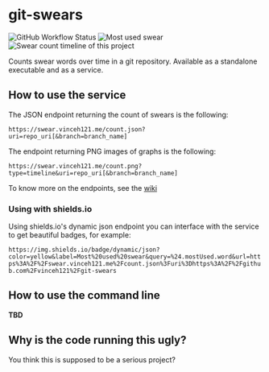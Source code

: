 # git-swears
![GitHub Workflow Status](https://img.shields.io/github/workflow/status/vinceh121/git-swears/Java%20CI%20with%20Maven)
![Most used swear](https://img.shields.io/badge/dynamic/json?color=yellow&label=Most%20used%20swear&query=%24.mostUsed.word&url=https%3A%2F%2Fswear.vinceh121.me%2Fcount.json%3Furi%3Dhttps%3A%2F%2Fgithub.com%2Fvinceh121%2Fgit-swears)
![Swear count timeline of this project](https://swear.vinceh121.me/count.png?type=timeline&uri=https://github.com/vinceh121/git-swears)

Counts swear words over time in a git repository. Available as a standalone executable and as a service.

## How to use the service

The JSON endpoint returning the count of swears is the following:

```
https://swear.vinceh121.me/count.json?uri=repo_uri[&branch=branch_name]
```

The endpoint returning PNG images of graphs is the following:

```
https://swear.vinceh121.me/count.png?type=timeline&uri=repo_uri[&branch=branch_name]
```

To know more on the endpoints, see the [wiki](https://github.com/vinceh121/git-swears/wiki/Endpoints)

### Using with shields.io

Using shields.io's dynamic json endpoint you can interface with the service to get beautiful badges, for example:

`https://img.shields.io/badge/dynamic/json?color=yellow&label=Most%20used%20swear&query=%24.mostUsed.word&url=https%3A%2F%2Fswear.vinceh121.me%2Fcount.json%3Furi%3Dhttps%3A%2F%2Fgithub.com%2Fvinceh121%2Fgit-swears`

## How to use the command line

**TBD**

## Why is the code running this ugly?
You think this is supposed to be a serious project?
